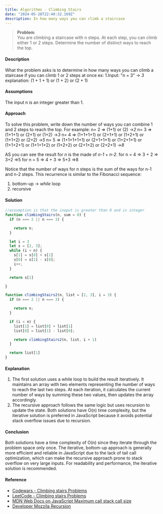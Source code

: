 ```yaml
---
title: Algorithms - Climbing Stairs
date: "2024-05-28T22:40:32.169Z"
description: In how many ways you can climb a staircase
---
```


> **Problem**   
> You are climbing a staircase with n steps. At each step, you can climb either 1 or 2 steps. Determine the number of distinct ways to reach the top.
> 
#### Description

What the problem asks is to determine in how many ways you can climb a staircase if you can climb 1 or 2 steps at once
ex:
1.Input: "n = 3" -> *3*
explanation: (1 + 1 + 1) or (1 + 2) or (2 + 1)

#### Assumptions

The input n is an integer greater than 1.

#### Approach

To solve this problem, write down the number of ways you can combine 1 and 2 steps to reach the top. For example:
n= 2 => (1+1) or (2)  →*2*
n= 3 => (1+1+1) or (2+1) or (1+2)  →*3*
n= 4 => (1+1+1+1) or (2+1+1) or (1+2+1) or (1+1+2) or (2+2)  →*5*
n= 5 => (1+1+1+1+1) or (2+1+1+1) or (1+2+1+1) or (1+1+2+1) or (1+1+1+2) or (1+2+2) or (2+1+2) or (2+2+1)  →*8*

AS you can see the result for *n* is the made of *n-1* + *n-2*.
for n = 4 => 3 + 2 => 3+2 =>5
for n = 5 => 4 + 3 => 5+3 =>8

Notice that the number of ways for n steps is the sum of the ways for n-1 and n-2 steps. This recurrence is similar to the Fibonacci sequence:

1. bottom-up -> *while* loop
2. recursive

#### Solution

```js
//assumption is that the inoput is greater than 0 and is integer
function climbingStairs(n, sum = 0) {
  if (n === 2 || n === 3) {

    return n;
  }

  let i = 3
  let s = [2, 3];
  while (i < n) {
    s[1] = s[0] + s[1]
    s[0] = s[1] - s[0];
    i++;
  }

  return s[1]

}

function climbingStairs2(n, list = [2, 3], i = 3) {
  if (n === 2 || n === 3) {

    return n;
  }

  if (i < n) {
    list[1] = list[0] + list[1]
    list[0] = list[1] - list[0];

    return climbingStairs2(n, list, i + 1)
  }

  return list[1]
}
```

#### Explanation

1. The first solution uses a while loop to build the result iteratively. It maintains an array with two elements representing the number of ways to reach the last two steps. At each iteration, it calculates the current number of ways by summing these two values, then updates the array accordingly.
2. The recursive approach follows the same logic but uses recursion to update the state. Both solutions have O(n) time complexity, but the iterative solution is preferred in JavaScript because it avoids potential stack overflow issues due to recursion.

#### Conclusion

Both solutions have a time complexity of O(n) since they iterate through the problem space only once. The iterative, bottom-up approach is generally more efficient and reliable in JavaScript due to the lack of tail call optimization, which can make the recursive approach prone to stack overflow on very large inputs. For readability and performance, the iterative solution is recommended.

#### Reference

- [Codewars - Climbing stairs Problems](https://www.codewars.com/kata/search/?q=stairs&order_by=sort_date%20desc)
- [LeetCode - Climbing stairs Problems](https://leetcode.com/problemset/?search=stairs)
- [MDN Web Docs on JavaScript Maximum call stack call size](https://developer.mozilla.org/en-US/docs/Web/JavaScript/Reference/Errors/Too_much_recursion)
- [Developer Mozzila Recursion](https://developer.mozilla.org/en-US/docs/Glossary/Recursion)
